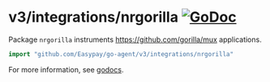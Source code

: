 # v3/integrations/nrgorilla [![GoDoc](https://godoc.org/github.com/Easypay/go-agent/v3/integrations/nrgorilla?status.svg)](https://godoc.org/github.com/Easypay/go-agent/v3/integrations/nrgorilla)

Package `nrgorilla` instruments https://github.com/gorilla/mux applications.

```go
import "github.com/Easypay/go-agent/v3/integrations/nrgorilla"
```

For more information, see
[godocs](https://godoc.org/github.com/Easypay/go-agent/v3/integrations/nrgorilla).
